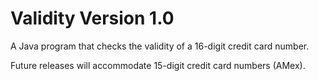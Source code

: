 Validity Version 1.0 
=========

A Java program that checks the validity of a 16-digit credit card number.

Future releases will accommodate 15-digit credit card numbers (AMex).
